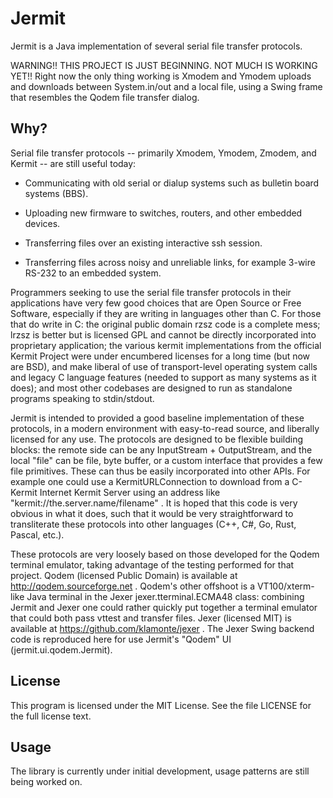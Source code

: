 Jermit
======

Jermit is a Java implementation of several serial file transfer
protocols.


WARNING!!  THIS PROJECT IS JUST BEGINNING.  NOT MUCH IS WORKING YET!!
Right now the only thing working is Xmodem and Ymodem uploads and
downloads between System.in/out and a local file, using a Swing frame
that resembles the Qodem file transfer dialog.


Why?
----

Serial file transfer protocols -- primarily Xmodem, Ymodem, Zmodem,
and Kermit -- are still useful today:

  * Communicating with old serial or dialup systems such as bulletin
    board systems (BBS).

  * Uploading new firmware to switches, routers, and other embedded
    devices.

  * Transferring files over an existing interactive ssh session.

  * Transferring files across noisy and unreliable links, for example
    3-wire RS-232 to an embedded system.

Programmers seeking to use the serial file transfer protocols in their
applications have very few good choices that are Open Source or Free
Software, especially if they are writing in languages other than C.
For those that do write in C: the original public domain rzsz code is
a complete mess; lrzsz is better but is licensed GPL and cannot be
directly incorporated into proprietary application; the various kermit
implementations from the official Kermit Project were under encumbered
licenses for a long time (but now are BSD), and make liberal of use of
transport-level operating system calls and legacy C language features
(needed to support as many systems as it does); and most other
codebases are designed to run as standalone programs speaking to
stdin/stdout.

Jermit is intended to provided a good baseline implementation of these
protocols, in a modern environment with easy-to-read source, and
liberally licensed for any use.  The protocols are designed to be
flexible building blocks: the remote side can be any InputStream +
OutputStream, and the local "file" can be file, byte buffer, or a
custom interface that provides a few file primitives.  These can thus
be easily incorporated into other APIs.  For example one could use a
KermitURLConnection to download from a C-Kermit Internet Kermit Server
using an address like "kermit://the.server.name/filename" .  It is
hoped that this code is very obvious in what it does, such that it
would be very straightforward to transliterate these protocols into
other languages (C++, C#, Go, Rust, Pascal, etc.).

These protocols are very loosely based on those developed for the
Qodem terminal emulator, taking advantage of the testing performed for
that project.  Qodem (licensed Public Domain) is available at
http://qodem.sourceforge.net .  Qodem's other offshoot is a
VT100/xterm-like Java terminal in the Jexer jexer.tterminal.ECMA48
class: combining Jermit and Jexer one could rather quickly put
together a terminal emulator that could both pass vttest and transfer
files.  Jexer (licensed MIT) is available at
https://github.com/klamonte/jexer .  The Jexer Swing backend code is
reproduced here for use Jermit's "Qodem" UI (jermit.ui.qodem.Jermit).


License
-------

This program is licensed under the MIT License.  See the file LICENSE
for the full license text.


Usage
-----

The library is currently under initial development, usage patterns are
still being worked on.
